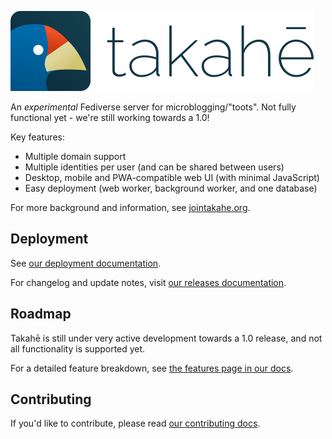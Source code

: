 ![takahē](static/img/logo-128.png)

An *experimental* Fediverse server for microblogging/"toots". Not fully functional yet -
we're still working towards a 1.0!

Key features:

- Multiple domain support
- Multiple identities per user (and can be shared between users)
- Desktop, mobile and PWA-compatible web UI (with minimal JavaScript)
- Easy deployment (web worker, background worker, and one database)

For more background and information, see [jointakahe.org](https://jointakahe.org/).


## Deployment

See [our deployment documentation](https://docs.jointakahe.org/en/latest/installation/).

For changelog and update notes, visit [our releases documentation](https://docs.jointakahe.org/en/latest/releases/).


## Roadmap

Takahē is still under very active development towards a 1.0 release, and not
all functionality is supported yet.

For a detailed feature breakdown, see [the features page in our docs](https://docs.jointakahe.org/en/latest/features/).


## Contributing

If you'd like to contribute, please read [our contributing docs](https://docs.jointakahe.org/en/latest/contributing/).
